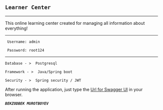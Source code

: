 ## `Learner Center`
______________________________________
This online learning center created for managing all information about everything!

_________
```
 Username: admin

 Password: root124
```
---------

```
Database - >  Postgresql 

Framework - >  Java/Spring boot

Security - >  Spring security / JWT 

```

After running the application, just type the  [Url for Swagger UI](http://localhost:8080/swagger-ui/index.html) in your browser.



  _**`BEKZODBEK MUROTBOYEV `**_
